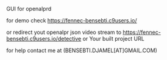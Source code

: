 GUI for openalprd

for demo check https://fennec-bensebti.c9users.io/ 

or redirect yout openalpr json video stream to https://fennec-bensebti.c9users.io/detective or Your built project URL

for help contact me at (BENSEBTI.DJAMEL[AT]GMAIL.COM)

